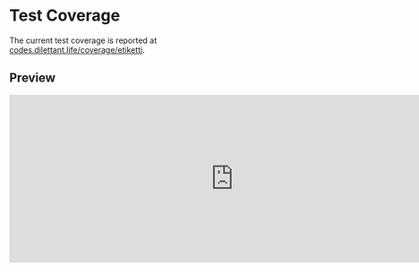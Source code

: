 # Test Coverage

The current test coverage is reported at <a href="https://codes.dilettant.life/coverage/etiketti/" target="coverage">codes.dilettant.life/coverage/etiketti</a>.

## Preview

<iframe width="800px" height="300px" style="border: 0px;" src="https://codes.dilettant.life/coverage/etiketti/"></iframe>

